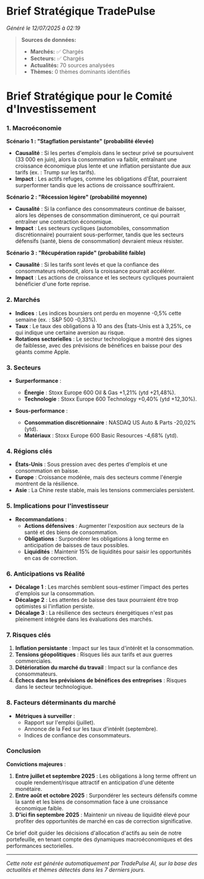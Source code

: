 # Brief Stratégique TradePulse

*Généré le 12/07/2025 à 02:19*

> **Sources de données:**
> - **Marchés:** ✅ Chargés
> - **Secteurs:** ✅ Chargés
> - **Actualités:** 70 sources analysées
> - **Thèmes:** 0 thèmes dominants identifiés

# Brief Stratégique pour le Comité d'Investissement

### 1. Macroéconomie

**Scénario 1 : "Stagflation persistante" (probabilité élevée)**
- **Causalité** : Si les pertes d'emplois dans le secteur privé se poursuivent (33 000 en juin), alors la consommation va faiblir, entraînant une croissance économique plus lente et une inflation persistante due aux tarifs (ex. : Trump sur les tarifs).
- **Impact** : Les actifs refuges, comme les obligations d'État, pourraient surperformer tandis que les actions de croissance souffriraient.

**Scénario 2 : "Récession légère" (probabilité moyenne)**
- **Causalité** : Si la confiance des consommateurs continue de baisser, alors les dépenses de consommation diminueront, ce qui pourrait entraîner une contraction économique.
- **Impact** : Les secteurs cycliques (automobiles, consommation discrétionnaire) pourraient sous-performer, tandis que les secteurs défensifs (santé, biens de consommation) devraient mieux résister.

**Scénario 3 : "Récupération rapide" (probabilité faible)**
- **Causalité** : Si les tarifs sont levés et que la confiance des consommateurs rebondit, alors la croissance pourrait accélérer.
- **Impact** : Les actions de croissance et les secteurs cycliques pourraient bénéficier d'une forte reprise.

### 2. Marchés

- **Indices** : Les indices boursiers ont perdu en moyenne -0,5% cette semaine (ex. : S&P 500 -0,33%).
- **Taux** : Le taux des obligations à 10 ans des États-Unis est à 3,25%, ce qui indique une certaine aversion au risque.
- **Rotations sectorielles** : Le secteur technologique a montré des signes de faiblesse, avec des prévisions de bénéfices en baisse pour des géants comme Apple.

### 3. Secteurs

- **Surperformance** : 
  - **Énergie** : Stoxx Europe 600 Oil & Gas +1,21% (ytd +21,48%).
  - **Technologie** : Stoxx Europe 600 Technology +0,40% (ytd +12,30%).
  
- **Sous-performance** : 
  - **Consommation discrétionnaire** : NASDAQ US Auto & Parts -20,02% (ytd).
  - **Matériaux** : Stoxx Europe 600 Basic Resources -4,68% (ytd).

### 4. Régions clés

- **États-Unis** : Sous pression avec des pertes d'emplois et une consommation en baisse.
- **Europe** : Croissance modérée, mais des secteurs comme l'énergie montrent de la résilience.
- **Asie** : La Chine reste stable, mais les tensions commerciales persistent.

### 5. Implications pour l'investisseur

- **Recommandations** : 
  - **Actions défensives** : Augmenter l'exposition aux secteurs de la santé et des biens de consommation.
  - **Obligations** : Surpondérer les obligations à long terme en anticipation de baisses de taux possibles.
  - **Liquidités** : Maintenir 15% de liquidités pour saisir les opportunités en cas de correction.

### 6. Anticipations vs Réalité

- **Décalage 1** : Les marchés semblent sous-estimer l'impact des pertes d'emplois sur la consommation.
- **Décalage 2** : Les attentes de baisse des taux pourraient être trop optimistes si l'inflation persiste.
- **Décalage 3** : La résilience des secteurs énergétiques n'est pas pleinement intégrée dans les évaluations des marchés.

### 7. Risques clés

1. **Inflation persistante** : Impact sur les taux d'intérêt et la consommation.
2. **Tensions géopolitiques** : Risques liés aux tarifs et aux guerres commerciales.
3. **Détérioration du marché du travail** : Impact sur la confiance des consommateurs.
4. **Échecs dans les prévisions de bénéfices des entreprises** : Risques dans le secteur technologique.

### 8. Facteurs déterminants du marché

- **Métriques à surveiller** : 
  - Rapport sur l'emploi (juillet).
  - Annonce de la Fed sur les taux d'intérêt (septembre).
  - Indices de confiance des consommateurs.

### Conclusion

**Convictions majeures** :
1. **Entre juillet et septembre 2025** : Les obligations à long terme offrent un couple rendement/risque attractif en anticipation d'une détente monétaire.
2. **Entre août et octobre 2025** : Surpondérer les secteurs défensifs comme la santé et les biens de consommation face à une croissance économique faible.
3. **D'ici fin septembre 2025** : Maintenir un niveau de liquidité élevé pour profiter des opportunités de marché en cas de correction significative. 

Ce brief doit guider les décisions d'allocation d'actifs au sein de notre portefeuille, en tenant compte des dynamiques macroéconomiques et des performances sectorielles.

---

*Cette note est générée automatiquement par TradePulse AI, sur la base des actualités et thèmes détectés dans les 7 derniers jours.*
